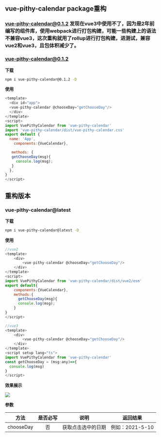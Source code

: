 ## vue-pithy-calendar package重构

### vue-pithy-calendar@0.1.2 发现在vue3中使用不了，因为是2年前编写的组件库，使用webpack进行打包构建，可能一些构建上的语法不兼容vue3，这次重构就用了rollup进行打包构建，进测试，兼容vue2和vue3，且包体积减少了。

### vue-pithy-calendar@0.1.2

**下载**

```bash
npm i vue-pithy-calendar@0.1.2 -D
```

**使用**
```js
<template>
  <div id="app">
  <vue-pithy-calendar @chooseDay="getChooseDay"/> 
  </div>
</template>
<script>
import VuePithyCalendar from 'vue-pithy-calendar'
import 'vue-pithy-calendar/dist/vue-pithy-calendar.css'
export default {
  name: 'App',
    components:{VueCalendar},

   methods: {
   getChooseDay(msg){
     console.log(msg);
   } 
  },
}
</script>
```


## 重构版本

### vue-pithy-calendar@latest

**下载**

```bash
npm i vue-pithy-calendar@latest -D
```

**使用**
```js
//vue2
<template>
    <div>
        <vue-pithy-calendar @chooseDay="getChooseDay"/>
    </div>
</template>
<script>
import VuePithyCalendar from 'vue-pithy-calendar/dist/vue2/esm'
export default{
    components:{VueCalendar},
    methods:{
      getChooseDay(msg){
      console.log(msg);
    }
}
</script>

```

```js
//vue3
<template>
    <div>
        <vue-pithy-calendar @chooseDay="getChooseDay"/>
    </div>
</template>
<script setup lang="ts">
import VuePithyCalendar from 'vue-pithy-calendar'
const getChooseDay = (msg:any)=>{
  console.log(msg)
}
</script>
```

**效果展示**

![](https://i.loli.net/2021/05/10/BpDkq5WRfTtgZlP.png)

**参数**

|   方法    | 是否必写 |        说明        |    返回结果     |
| :-------: | :------: | :----------------: | :-------------: |
| chooseDay |    否    | 获取点击选中的日期 | 例如：2021-5-10 |